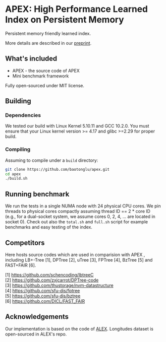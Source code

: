 <meta name="robots" content="noindex">

# APEX: High Performance Learned Index on Persistent Memory

Persistent memory friendly learned index.

More details are described in our [preprint](https://arxiv.org/abs/2105.00683).

## What's included

- APEX - the source code of APEX
- Mini benchmark framework

Fully open-sourced under MIT license.

## Building

### Dependencies
We tested our build with Linux Kernel 5.10.11 and GCC 10.2.0. You must ensure that your Linux kernel version >= 4.17 and glibc >=2.29 for proper build. 

### Compiling
Assuming to compile under a `build` directory:
```bash
git clone https://github.com/baotonglu/apex.git
cd apex
./build.sh
```

## Running benchmark

We run the tests in a single NUMA node with 24 physical CPU cores. We pin threads to physical cores compactly assuming thread ID == 2 * core ID (e.g., for a dual-socket system, we assume cores 0, 2, 4, ... are located in socket 0).  Check out also the `total.sh` and `full.sh` script for example benchmarks and easy testing of the index. 

## Competitors
Here hosts source codes which are used in comparision with APEX , including LB+-Tree [1], DPTree [2], uTree [3], FPTree [4], BzTree [5] and FAST+FAIR [6].

[1] https://github.com/schencoding/lbtreeC<br/>
[2] https://github.com/zxjcarrot/DPTree-code<br/>
[3] https://github.com/thustorage/nvm-datastructure<br/>
[4] https://github.com/sfu-dis/fptree<br/>
[5] https://github.com/sfu-dis/bztree<br/>
[6] https://github.com/DICL/FAST_FAIR

## Acknowledgements

Our implementation is based on the code of [ALEX](https://github.com/microsoft/ALEX).
Longitudes dataset is open-sourced in ALEX's repo.
